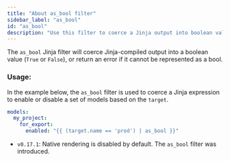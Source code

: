 ```yaml
---
title: "About as_bool filter"
sidebar_label: "as_bool"
id: "as_bool"
description: "Use this filter to coerce a Jinja output into boolean value."
---
```


The `as_bool` Jinja filter will coerce Jinja-compiled output into a boolean
value (`True` or `False`), or return an error if it cannot be represented
as a bool.

### Usage:

In the example below, the `as_bool` filter is used to coerce a Jinja 
expression to enable or disable a set of models based on the `target`.

<File name='dbt_project.yml'>

```yml
models:
  my_project:
    for_export:
      enabled: "{{ (target.name == 'prod') | as_bool }}"
```

</File>

<Changelog>

* `v0.17.1`: Native rendering is disabled by default. The `as_bool` filter was 
introduced.

</Changelog>
